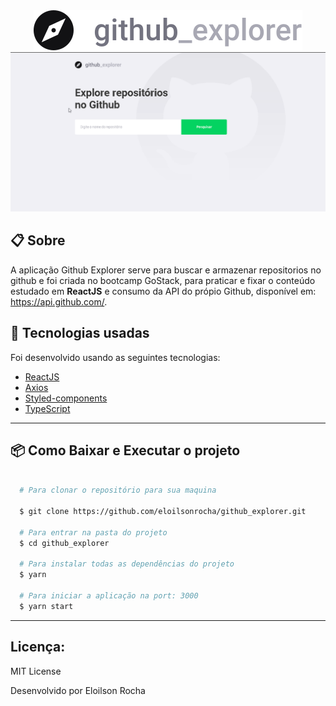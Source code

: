 <div align="center">
  <img src="src/assets/logo.svg">
</div>

<div>
  <img src="src/assets/ShowGithubExplorer.gif">
</div>

## 📋 Sobre

A aplicação Github Explorer serve para buscar e armazenar repositorios no github e foi criada no bootcamp GoStack, para praticar e fixar o conteúdo estudado em **ReactJS** e consumo da API do própio Github, disponível em: https://api.github.com/.

## 🚀 Tecnologias usadas

Foi desenvolvido usando as seguintes tecnologias:

- [ReactJS]("https://pt-br.reactjs.org/")
- [Axios]("https://github.com/axios/axios")
- [Styled-components]("https://styled-components.com/")
- [TypeScript]("https://www.typescriptlang.org/")

---

## 📦 Como Baixar e Executar o projeto

```bash

  # Para clonar o repositório para sua maquina

  $ git clone https://github.com/eloilsonrocha/github_explorer.git

  # Para entrar na pasta do projeto
  $ cd github_explorer

  # Para instalar todas as dependências do projeto
  $ yarn

  # Para iniciar a aplicação na port: 3000
  $ yarn start

```

---

## Licença:

MIT License

Desenvolvido por Eloilson Rocha
